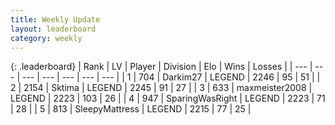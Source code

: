```yaml
---
title: Weekly Update
layout: leaderboard
category: weekly
---
```


{: .leaderboard}
| Rank | LV | Player | Division | Elo | Wins | Losses |
| --- | --- | --- | --- | --- | --- | --- |
| <span data-change="34">1</span> | 704 | <span title="ID: 694036">Darkim27</span> | LEGEND | <span data-change="301">2246</span> | <span data-change="58">95</span> | <span data-change="19">51</span> |
| <span data-change="0">2</span> | 2154 | <span title="ID: 353063">Sktima</span> | LEGEND | <span data-change="28">2245</span> | <span data-change="32">91</span> | <span data-change="11">27</span> |
| <span data-change="8">3</span> | 633 | <span title="ID: 410122">maxmeister2008</span> | LEGEND | <span data-change="123">2223</span> | <span data-change="72">103</span> | <span data-change="20">26</span> |
| <span data-change="-3">4</span> | 947 | <span title="ID: 402846">SparingWasRight</span> | LEGEND | <span data-change="0">2223</span> | <span data-change="0">71</span> | <span data-change="0">28</span> |
| <span data-change="4">5</span> | 813 | <span title="ID: 153129">SleepyMattress</span> | LEGEND | <span data-change="105">2215</span> | <span data-change="37">77</span> | <span data-change="11">25</span> |